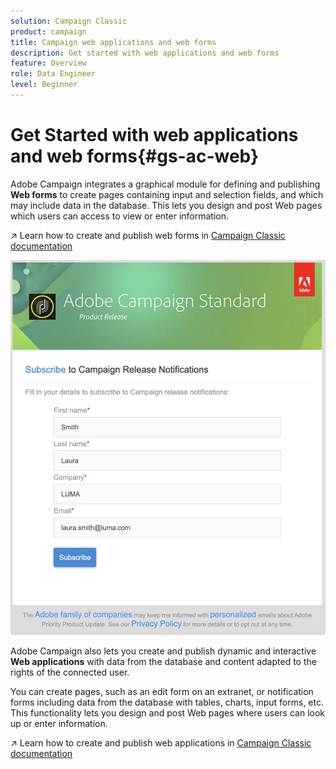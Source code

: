```yaml
---
solution: Campaign Classic
product: campaign
title: Campaign web applications and web forms
description: Get started with web applications and web forms
feature: Overview
role: Data Engineer
level: Beginner
---
```

# Get Started with web applications and web forms{#gs-ac-web}

Adobe Campaign integrates a graphical module for defining and publishing **Web forms** to create pages containing input and selection fields, and which may include data in the database. This lets you design and post Web pages which users can access to view or enter information.

:arrow_upper_right: Learn how to create and publish web forms in [Campaign Classic documentation](https://experienceleague.corp.adobe.com/docs/campaign-classic/using/designing-content/web-forms/about-web-forms.html?lang=en#designing-content)

![](assets/sample.png) 

Adobe Campaign also lets you create and publish dynamic and interactive **Web applications** with data from the database and content adapted to the rights of the connected user.

You can create pages, such as an edit form on an extranet, or notification forms including data from the database with tables, charts, input forms, etc. This functionality lets you design and post Web pages where users can look up or enter information.

:arrow_upper_right: Learn how to create and publish web applications in [Campaign Classic documentation](https://experienceleague.corp.adobe.com/docs/campaign-classic/using/designing-content/web-applications/about-web-applications.html?lang=en#designing-content)
